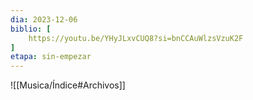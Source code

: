 ```yaml
---
dia: 2023-12-06
biblio: [
	https://youtu.be/YHyJLxvCUQ8?si=bnCCAuWlzsVzuK2F
]
etapa: sin-empezar
---
```





![[Musica/Índice#Archivos]]